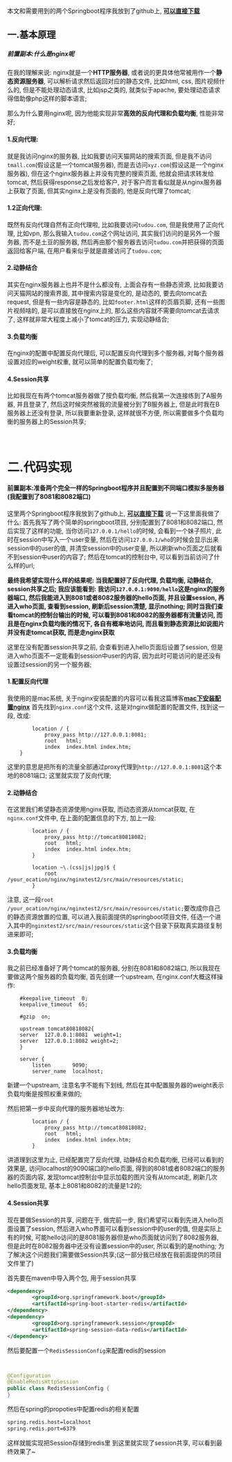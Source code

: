 本文和需要用到的两个Springboot程序我放到了github上, [**可以直接下载**](https://github.com/Rock2z/reposity/blob/master/nginxTestSpringboot.zip)


## 一.基本原理
##### 前置副本:什么是nginx呢
在我的理解来说:
nginx就是一个**HTTP服务器**, 或者说的更具体他常被用作一个**静态资源服务器**, 可以解析请求然后返回对应的静态文件, 比如html, css, 图片视频什么的, 但是不能处理动态请求, 比如jsp之类的, 就类似于apache, 要处理动态请求得借助像php这样的脚本语言;

那么为什么要用nginx呢, 因为他能实现非常**高效的反向代理和负载均衡**, 性能非常好;

#### 1.反向代理: 
就是我访问nginx的服务器, 比如我要访问天猫网站的搜索页面, 但是我不访问```tmall.com```(假设这是一个tomcat服务器), 而是去访问```xyz.com```(假设这是一个nginx服务器), 但在这个nginx服务器上并没有完整的搜索页面, 他就会把请求转发给tomcat, 然后获得response之后发给客户, 对于客户而言看似就是从nginx服务器上获取了页面, 但其实nginx上是没有页面的, 他是反向代理了tomcat;


#### 1.2正向代理: 
既然有反向代理自然有正向代理啦, 比如我要访问```tudou.com```, 但是我使用了正向代理, 比如vpn, 那么我输入```tudou.com```这个网址访问, 其实我们访问的是另外一个服务器, 而不是土豆的服务器, 然后再由那个服务器去访问```tudou.com```并把获得的页面返回给客户端, 在用户看来似乎就是直接访问了```tudou.com```;


#### 2.动静结合
其实在nginx服务器上也并不是什么都没有, 上面会存有一些静态资源, 比如我要访问天猫网站的搜索界面, 其中搜索内容是变化的, 是动态的, 要去向tomcat去request, 但是有一些内容是静态的, 比如```footer.html```这样的页眉页脚, 还有一些图片视频啥的, 是可以直接放在nginx上的, 那么这些内容就不需要向tomcat去请求了, 这样就非常大程度上减小了tomcat的压力, 实现动静结合;

#### 3.负载均衡
在nginx的配置中配置反向代理后, 可以配置反向代理到多个服务器, 对每个服务器设置对应的weight权重, 就可以简单的配置负载均衡了;

#### 4.Session共享
比如我现在有两个tomcat服务器做了按负载均衡, 然后我第一次连接练到了A服务器, 并且登录了, 然后这时候突然被我的流量被分到了B服务器上, 但是此时我在B服务器上还没有登录, 所以我要重新登录, 这样就很不方便, 所以需要做多个负载均衡的服务器上的Session共享;
<br/><br/><br/>

# 二.代码实现
#### 前置副本:准备两个完全一样的Springboot程序并且配置到不同端口模拟多服务器(我配置到了8081和8082端口)
这里两个Springboot程序我放到了github上, [**可以直接下载**](https://github.com/Rock2z/reposity/blob/master/nginxTestSpringboot.zip)
说一下这里面我做了什么:
首先我写了两个简单的springboot项目, 分别配置到了8081和8082端口, 然后实现了这样的功能, 当你访问```127.0.0.1/hello```的时候, 会看到一个妹子照片, 此时在session中写入一个user变量, 然后在访问```127.0.0.1/who```的时候会显示出来session中的user的值, 并清空session中的user变量, 所以刷新who页面之后就看不到session中user的内容了;
然后在tomcat的控制台中, 可以看到当前访问了什么样的url;

**最终我希望实现什么样的结果呢:
当我配置好了反向代理, 负载均衡, 动静结合, session共享之后;
我应该能看到: 我访问```127.0.0.1:9090/hello```这是nginx的服务器端口, 然后我能进入到8081或者8082服务器的hello页面, 并且设置session, 再进入who页面, 查看到session, 刷新后session清楚, 显示nothing; 同时当我们查看tomcat的控制台输出的时候, 可以看到8081和8082的服务器都有流量访问, 而且是在nginx负载均衡的情况下, 各自有概率地访问, 而且看到静态资源比如说图片并没有走tomcat获取, 而是走nginx获取**

这里在没有配置session共享之前, 会查看到进入hello页面后设置了session, 但是进入who页面不一定能看到session中user的内容, 因为此时可能访问的是还没有设置过session的另一个服务器;

#### 1.配置反向代理
我使用的是mac系统, 关于nginx安装配置的内容可以看我这篇博客[**mac下安装配置nginx**](https://blog.csdn.net/qq_33982232/article/details/89201468)
首先找到```nginx.conf```这个文件, 这是对nginx做配置的配置文件, 找到这一段, 改成:
```plain
        location / {
            proxy_pass http://127.0.0.1:8081;
            root   html;
            index  index.html index.htm;
    }
```
这里的意思是把所有的流量全部通过proxy代理到```http://127.0.0.1:8081```这个本地的8081端口;
这里就实现了反向代理;

#### 2.动静结合
在这里我们希望静态资源使用nginx获取, 而动态资源从tomcat获取, 在```nginx.conf```文件中, 在上面的配置信息的下方, 加上一段:
```plain
        location / {
            proxy_pass http://tomcat80818082;
            root   html;
            index  index.html index.htm;
        }

        location ~\.(css|js|jpg)$ {
        	root /your_ocation/nginx/nginxtest2/src/main/resources/static;
	    }
```
注意, 这一段```root /your_ocation/nginx/nginxtest2/src/main/resources/static;```要改成你自己的静态资源放置的位置, 可以进入我前面提供的springboot项目文件, 任选一个进入其中的```nginxtest2/src/main/resources/static```这个目录下获取真实路径复制进来即可;

#### 3.负载均衡
我之前已经准备好了两个tomcat的服务器, 分别在8081和8082端口, 所以我现在要做这两个服务器的负载均衡, 首先创建一个upstream, 在nginx.conf大概这样操作:
```plain
    #keepalive_timeout  0;
    keepalive_timeout  65;

    #gzip  on;

    upstream tomcat80818082{
    server  127.0.0.1:8081  weight=1;
    server  127.0.0.1:8082 weight=2;
    }

    server {
        listen       9090;
        server_name  localhost;
```

新建一个upstream, 注意名字不能有下划线, 然后在其中配置服务器的weight表示负载均衡是按照权重来做的;

然后把第一步中反向代理的服务器地址改为:
```plain
        location / {
            proxy_pass http://tomcat80818082;
            root   html;
            index  index.html index.htm;
        }
```
讲道理到这里为止, 已经配置完了反向代理, 动静结合和负载均衡, 已经可以看到的效果是, 访问localhost的9090端口的hello页面, 得到的8081或者8082端口的服务器的页面内容, 发现tomcat控制台中显示加载的图片没有从tomcat走, 刷新几次hello页面发现, 基本上8081和8082的流量是1:2的;

#### 4.Session共享
现在要做Session的共享, 问题在于, 做完前一步, 我们希望可以看到先进入hello页面设置了session, 然后进入who界面可以看到session中的user的值, 但是实际上有的时候, 可能hello访问的是8081服务器但是who页面就访问到了8082服务器, 但是此时在8082服务器中还没有设置session中的user, 所以看到的是nothing;
为了解决这个问题我们需要做Session共享;(这一部分我已经放在我前面提供的项目文件里了)

首先要在maven中导入两个包, 用于session共享
```xml
<dependency>  
        <groupId>org.springframework.boot</groupId>  
        <artifactId>spring-boot-starter-redis</artifactId>  
</dependency>  
<dependency>  
        <groupId>org.springframework.session</groupId>  
        <artifactId>spring-session-data-redis</artifactId>  
</dependency> 
```

然后要配置一个```RedisSessionConfig```来配置redis的session
```java


@Configuration  
@EnableRedisHttpSession  
public class RedisSessionConfig {  
}
```
然后在spring的propoties中配置redis的相关配置
```xml
spring.redis.host=localhost  
spring.redis.port=6379
```
这样就能实现把Session存储到redis里
到这里就实现了session共享, 可以看到最终效果了~